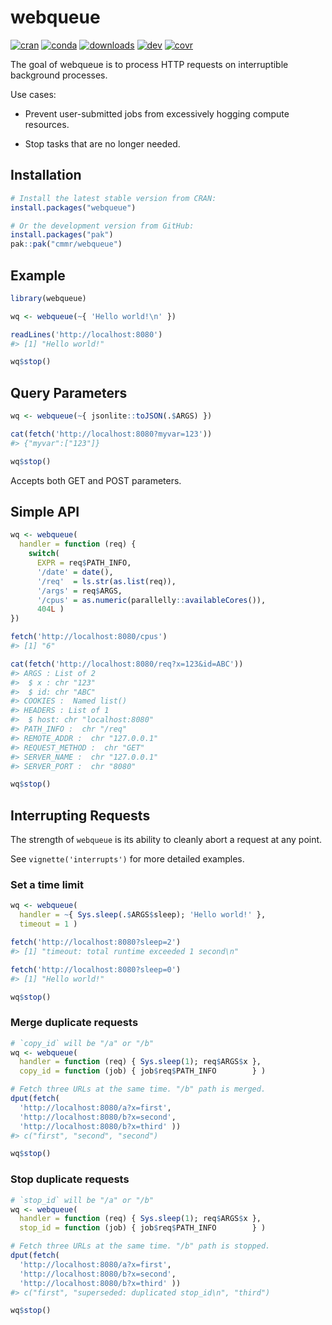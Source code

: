 
# webqueue

<!-- badges: start -->
[![cran](https://www.r-pkg.org/badges/version/webqueue)](https://CRAN.R-project.org/package=webqueue)
[![conda](https://anaconda.org/conda-forge/r-webqueue/badges/version.svg)](https://anaconda.org/conda-forge/r-webqueue)
[![downloads](https://cranlogs.r-pkg.org/badges/grand-total/webqueue)](https://cranlogs.r-pkg.org/)
[![dev](https://github.com/cmmr/webqueue/actions/workflows/R-CMD-check.yaml/badge.svg)](https://github.com/cmmr/webqueue/actions/workflows/R-CMD-check.yaml)
[![covr](https://codecov.io/gh/cmmr/webqueue/graph/badge.svg)](https://app.codecov.io/gh/cmmr/webqueue)
<!-- badges: end -->


The goal of webqueue is to process HTTP requests on interruptible background processes.

Use cases:

* Prevent user-submitted jobs from excessively hogging compute resources.

* Stop tasks that are no longer needed.




## Installation

```r
# Install the latest stable version from CRAN:
install.packages("webqueue")

# Or the development version from GitHub:
install.packages("pak")
pak::pak("cmmr/webqueue")
```


## Example

```r
library(webqueue)

wq <- webqueue(~{ 'Hello world!\n' })

readLines('http://localhost:8080')
#> [1] "Hello world!"

wq$stop()
```


## Query Parameters

```r
wq <- webqueue(~{ jsonlite::toJSON(.$ARGS) })

cat(fetch('http://localhost:8080?myvar=123'))
#> {"myvar":["123"]}

wq$stop()
```

Accepts both GET and POST parameters.


## Simple API

```r
wq <- webqueue(
  handler = function (req) {
    switch(
      EXPR = req$PATH_INFO,
      '/date' = date(),
      '/req'  = ls.str(as.list(req)),
      '/args' = req$ARGS,
      '/cpus' = as.numeric(parallelly::availableCores()),
      404L )
})

fetch('http://localhost:8080/cpus')
#> [1] "6"

cat(fetch('http://localhost:8080/req?x=123&id=ABC'))
#> ARGS : List of 2
#>  $ x : chr "123"
#>  $ id: chr "ABC"
#> COOKIES :  Named list()
#> HEADERS : List of 1
#>  $ host: chr "localhost:8080"
#> PATH_INFO :  chr "/req"
#> REMOTE_ADDR :  chr "127.0.0.1"
#> REQUEST_METHOD :  chr "GET"
#> SERVER_NAME :  chr "127.0.0.1"
#> SERVER_PORT :  chr "8080"

wq$stop()
```



## Interrupting Requests

The strength of `webqueue` is its ability to cleanly abort a request at any 
point.

See `vignette('interrupts')` for more detailed examples.


### Set a time limit

```r
wq <- webqueue(
  handler = ~{ Sys.sleep(.$ARGS$sleep); 'Hello world!' }, 
  timeout = 1 )

fetch('http://localhost:8080?sleep=2')
#> [1] "timeout: total runtime exceeded 1 second\n"

fetch('http://localhost:8080?sleep=0')
#> [1] "Hello world!"

wq$stop()
```



### Merge duplicate requests

```r
# `copy_id` will be "/a" or "/b"
wq <- webqueue(
  handler = function (req) { Sys.sleep(1); req$ARGS$x }, 
  copy_id = function (job) { job$req$PATH_INFO        } )

# Fetch three URLs at the same time. "/b" path is merged.
dput(fetch(
  'http://localhost:8080/a?x=first',
  'http://localhost:8080/b?x=second',
  'http://localhost:8080/b?x=third' ))
#> c("first", "second", "second")

wq$stop()
```


### Stop duplicate requests
```r
# `stop_id` will be "/a" or "/b"
wq <- webqueue(
  handler = function (req) { Sys.sleep(1); req$ARGS$x }, 
  stop_id = function (job) { job$req$PATH_INFO        } )

# Fetch three URLs at the same time. "/b" path is stopped.
dput(fetch(
  'http://localhost:8080/a?x=first',
  'http://localhost:8080/b?x=second',
  'http://localhost:8080/b?x=third' ))
#> c("first", "superseded: duplicated stop_id\n", "third")

wq$stop()
```

